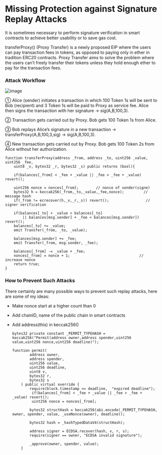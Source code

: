 # Missing Protection against Signature Replay Attacks

It is sometimes necessary to perform signature verification in smart contracts to achieve better usability or to save gas cost. 

transferProxy() (Proxy Transfer) is a newly proposed EIP where the users can pay transaction fees in tokens, as opposed to paying only in ether in tradition ERC20 contracts. Proxy Transfer aims to solve the problem where the users can’t freely transfer their tokens unless they hold enough ether to pay for the transaction fees. 

### Attack Workflow

![image](https://user-images.githubusercontent.com/82324643/208288019-dfff0a1b-07de-413b-9857-59333fb3b849.png)

① Alice (sender) initiates a transaction in which 100 Token 1s will be sent to Bob (recipient) and 3 Token 1s will be paid to Proxy as service fee. Alice then signs the transaction with her signature → sig(A,B,100,3).

② Transaction gets carried out by Proxy. Bob gets 100 Token 1s from Alice.

③ Bob replays Alice’s signature in a new transaction → transferProxy(A,B,100,3,sig) → sig(A,B,100,3).

④ New transaction gets carried out by Proxy. Bob gets 100 Token 2s from Alice without her authorization.



    function transferProxy(address _from, address _to, uint256 _value, uint256 _fee,
        uint8 _v, bytes32 _r, bytes32 _s) public returns (bool){

        if(balances[_from] < _fee + _value || _fee > _fee + _value) revert();

        uint256 nonce = nonces[_from];        // nonce of sender(signe)
        bytes32 h = keccak256(_from,_to,_value,_fee,nonce);         // message hash
        if(_from != ecrecover(h,_v,_r,_s)) revert();                 // signer verification

        if(balances[_to] + _value < balances[_to]
            || balances[msg.sender] + _fee < balances[msg.sender]) revert();
        balances[_to] += _value;
        emit Transfer(_from, _to, _value);

        balances[msg.sender] += _fee;
        emit Transfer(_from, msg.sender, _fee);

        balances[_from] -= _value + _fee;
        nonces[_from] = nonce + 1;                                // increase nonce
        return true;
    }
    
    
    
    
### How to Prevent Such Attacks

There certainly are many possible ways to prevent such replay attacks, here are some of my ideas:


* Make nonce start at a higher count than 0
* Add chainID, name of the public chain in smart contracts
* Add address(this) in keccak256()




      bytes32 private constant _PERMIT_TYPEHASH = keccak256("Permit(address owner,address spender,uint256 value,uint256 nonce,uint256 deadline)");

      function permit(
              address owner,
              address spender,
              uint256 value,
              uint256 deadline,
              uint8 v,
              bytes32 r,
              bytes32 s
          ) public virtual override {
              require(block.timestamp <= deadline,  "expired deadline");
               if(balances[_from] < _fee + _value || _fee > _fee + _value) revert();
               uint256 nonce = nonces[_from]; 

              bytes32 structHash = keccak256(abi.encode(_PERMIT_TYPEHASH, owner, spender, value, _useNonce(owner), deadline));

              bytes32 hash = _hashTypedDataV4(structHash);

              address signer = ECDSA.recover(hash, v, r, s);
              require(signer == owner, "ECDSA invalid signature");

              _approve(owner, spender, value);
          }
